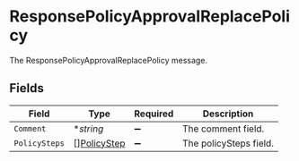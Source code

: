 # ResponsePolicyApprovalReplacePolicy

The ResponsePolicyApprovalReplacePolicy message.


## Fields

| Field                                             | Type                                              | Required                                          | Description                                       |
| ------------------------------------------------- | ------------------------------------------------- | ------------------------------------------------- | ------------------------------------------------- |
| `Comment`                                         | **string*                                         | :heavy_minus_sign:                                | The comment field.                                |
| `PolicySteps`                                     | [][PolicyStep](../../models/shared/policystep.md) | :heavy_minus_sign:                                | The policySteps field.                            |